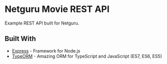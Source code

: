 # Netguru Movie REST API

Example REST API built for Netguru.

## Built With

- [Express](https://expressjs.com/) - Framework for Node.js
- [TypeORM](https://typeorm.io/#/) - Amazing ORM for TypeScript and JavaScript (ES7, ES6, ES5)